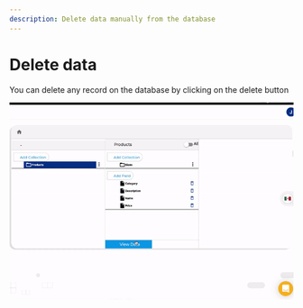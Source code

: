 ```yaml
---
description: Delete data manually from the database
---
```


# Delete data

You can delete any record on the database by clicking on the delete button

![](../../../.gitbook/assets/delete-data.gif)






